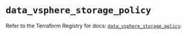 # `data_vsphere_storage_policy`

Refer to the Terraform Registry for docs: [`data_vsphere_storage_policy`](https://registry.terraform.io/providers/hashicorp/vsphere/2.8.1/docs/data-sources/storage_policy).
